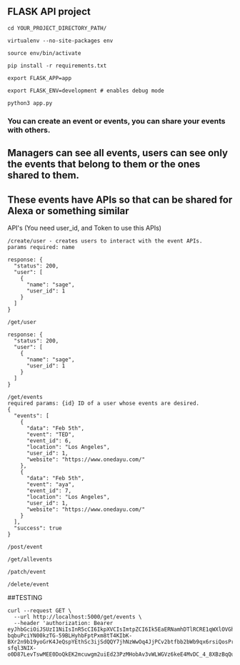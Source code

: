 ## FLASK API project

``` 
cd YOUR_PROJECT_DIRECTORY_PATH/

virtualenv --no-site-packages env

source env/bin/activate

pip install -r requirements.txt

export FLASK_APP=app

export FLASK_ENV=development # enables debug mode

python3 app.py 
```

### You can create an event or events, you can share your events with others.
## Managers can see all events, users can see only the events that belong to them or the ones shared to them.
## These events have APIs so that can be shared for Alexa or something similar 


API's (You need user_id, and Token to use this APIs)
```
/create/user - creates users to interact with the event APIs.
params required: name

response: {
  "status": 200,
  "user": [
    {
      "name": "sage",
      "user_id": 1
    }
  ]
}
```
```
/get/user

response: {
  "status": 200,
  "user": [
    {
      "name": "sage",
      "user_id": 1
    }
  ]
}
```

```
/get/events
required params: {id} ID of a user whose events are desired.
{
  "events": [
    {
      "data": "Feb 5th",
      "event": "TED",
      "event_id": 6,
      "location": "Los Angeles",
      "user_id": 1,
      "website": "https://www.onedayu.com/"
    },
    {
      "data": "Feb 5th",
      "event": "aya",
      "event_id": 7,
      "location": "Los Angeles",
      "user_id": 1,
      "website": "https://www.onedayu.com/"
    }
  ],
  "success": true
}

```
```
/post/event
```
```
/get/allevents
```
```
/patch/event
```
```
/delete/event
```

##TESTING 
```
curl --request GET \
  --url http://localhost:5000/get/events \
  --header 'authorization: Bearer eyJhbGciOiJSUzI1NiIsInR5cCI6IkpXVCIsImtpZCI6Ik5EaERNamhDTlRCRE1qWXlOVGhDTXpBM1JqWXdSRGxFTjBZME1ETkdOVEE1TkVFeE0wRkdOQSJ9.eyJpc3MiOiJodHRwczovL2Rldi0tYzl5OWNhOS5hdXRoMC5jb20vIiwic3ViIjoiZ29vZ2xlLW9hdXRoMnwxMTQ5MjE3MjU3NTE4MTA0MzA1MTIiLCJhdWQiOlsiZXZlbnQiLCJodHRwczovL2Rldi0tYzl5OWNhOS5hdXRoMC5jb20vdXNlcmluZm8iXSwiaWF0IjoxNTc5MzAxNTY1LCJleHAiOjE1NzkzODc5NjUsImF6cCI6IlhsZ1V0bVgxSDQ4dm1LZXlSTjdnMFNTaWluMTdGUWtpIiwic2NvcGUiOiJvcGVuaWQgcHJvZmlsZSBlbWFpbCIsInBlcm1pc3Npb25zIjpbImdldDpldmVudHMiXX0.S3_rV9LJ0jhMPuwGme7_PBct-bqbuPciYN00kzTG-59BLHyhbFptPxm8tT4KIbK-BXr2n9b19yoGrK4JeQspYEthSc3ijSdQQY7jhNzWwOq4JjPCv2btfbb2bWb9qx6rsiQosPro2Wv5zFJYjiCyEcLCM1x8YN0WyqsoFDwAppVABs6GLmkEbIpchqkYcuQNtSX-sfql3NIX-o0D87LevTswMEE0DoQkEK2mcuwgm2uiEd23PzMHobAv3vWLWGVz6keE4MvDC_4_8XBzBqQuWt9I4nL6moB3gsnDx8F1q43Ief7yVtR0_DHmvUPU95r8tH4ZRqCEkIJhtkqcRTiXog'
  ```

